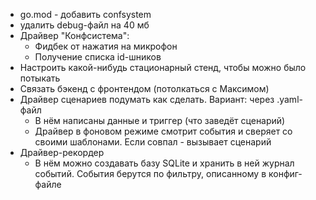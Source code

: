 * go.mod - добавить confsystem
* удалить debug-файл на 40 мб
* Драйвер "Конфсистема":
	* Фидбек от нажатия на микрофон
	* Получение списка id-шников
* Настроить какой-нибудь стационарный стенд, чтобы можно было потыкать
* Связать бэкенд с фронтендом (потолкаться с Максимом)
* Драйвер сценариев подумать как сделать. Вариант: через .yaml-файл
	* В нём написаны данные и триггер (что заведёт сценарий)
	* Драйвер в фоновом режиме смотрит события и сверяет со своими шаблонами. Если совпал - вызывает сценарий
* Драйвер-рекордер
	* В нём можно создавать базу SQLite и хранить в ней журнал событий. События берутся по фильтру, описанному в конфиг-файле